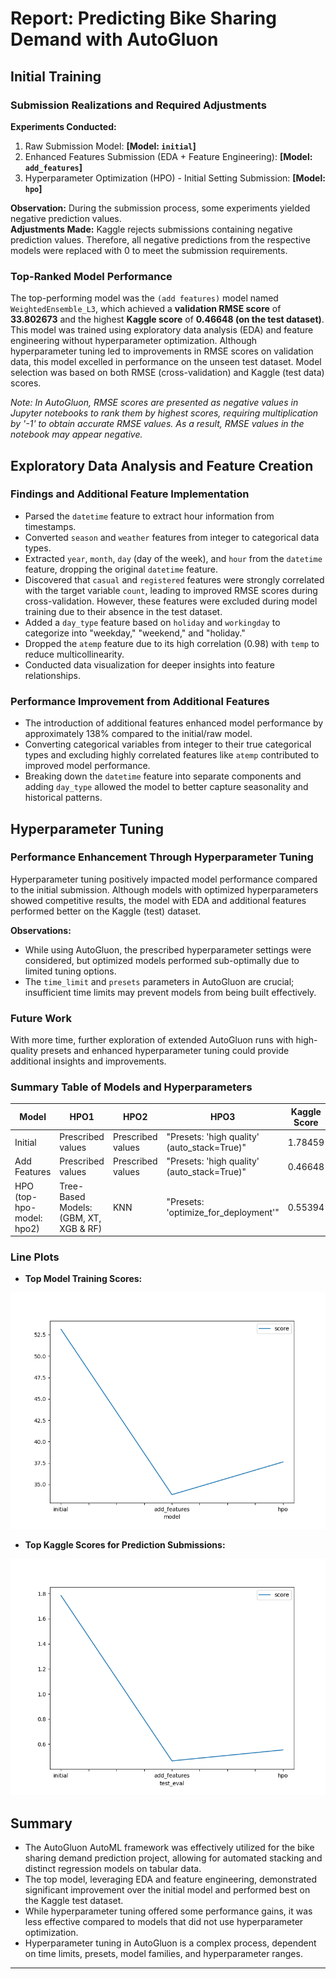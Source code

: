 
# Report: Predicting Bike Sharing Demand with AutoGluon

## Initial Training
### Submission Realizations and Required Adjustments
**Experiments Conducted:**
1. Raw Submission Model: **[Model: `initial`]**
2. Enhanced Features Submission (EDA + Feature Engineering): **[Model: `add_features`]**
3. Hyperparameter Optimization (HPO) - Initial Setting Submission: **[Model: `hpo`]**

**Observation:** During the submission process, some experiments yielded negative prediction values.<br>
**Adjustments Made:** Kaggle rejects submissions containing negative prediction values. Therefore, all negative predictions from the respective models were replaced with 0 to meet the submission requirements.<br>

### Top-Ranked Model Performance
The top-performing model was the `(add features)` model named `WeightedEnsemble_L3`, which achieved a **validation RMSE score** of **33.802673** and the highest **Kaggle score** of **0.46648 (on the test dataset)**. This model was trained using exploratory data analysis (EDA) and feature engineering without hyperparameter optimization. Although hyperparameter tuning led to improvements in RMSE scores on validation data, this model excelled in performance on the unseen test dataset. Model selection was based on both RMSE (cross-validation) and Kaggle (test data) scores.

*Note: In AutoGluon, RMSE scores are presented as negative values in Jupyter notebooks to rank them by highest scores, requiring multiplication by '-1' to obtain accurate RMSE values. As a result, RMSE values in the notebook may appear negative.*

## Exploratory Data Analysis and Feature Creation
### Findings and Additional Feature Implementation
- Parsed the `datetime` feature to extract hour information from timestamps.
- Converted `season` and `weather` features from integer to categorical data types.
- Extracted `year`, `month`, `day` (day of the week), and `hour` from the `datetime` feature, dropping the original `datetime` feature.
- Discovered that `casual` and `registered` features were strongly correlated with the target variable `count`, leading to improved RMSE scores during cross-validation. However, these features were excluded during model training due to their absence in the test dataset.
- Added a `day_type` feature based on `holiday` and `workingday` to categorize into "weekday," "weekend," and "holiday."
- Dropped the `atemp` feature due to its high correlation (0.98) with `temp` to reduce multicollinearity.
- Conducted data visualization for deeper insights into feature relationships.

### Performance Improvement from Additional Features
- The introduction of additional features enhanced model performance by approximately 138% compared to the initial/raw model.
- Converting categorical variables from integer to their true categorical types and excluding highly correlated features like `atemp` contributed to improved model performance.
- Breaking down the `datetime` feature into separate components and adding `day_type` allowed the model to better capture seasonality and historical patterns.

## Hyperparameter Tuning
### Performance Enhancement Through Hyperparameter Tuning
Hyperparameter tuning positively impacted model performance compared to the initial submission. Although models with optimized hyperparameters showed competitive results, the model with EDA and additional features performed better on the Kaggle (test) dataset.

**Observations:**
- While using AutoGluon, the prescribed hyperparameter settings were considered, but optimized models performed sub-optimally due to limited tuning options.
- The `time_limit` and `presets` parameters in AutoGluon are crucial; insufficient time limits may prevent models from being built effectively.

### Future Work
With more time, further exploration of extended AutoGluon runs with high-quality presets and enhanced hyperparameter tuning could provide additional insights and improvements.

### Summary Table of Models and Hyperparameters
| Model | HPO1 | HPO2 | HPO3 | Kaggle Score |
|-------|------|------|------|--------------|
| Initial | Prescribed values | Prescribed values | "Presets: 'high quality' (auto_stack=True)" | 1.78459 |
| Add Features | Prescribed values | Prescribed values | "Presets: 'high quality' (auto_stack=True)" | 0.46648 |
| HPO (top-hpo-model: hpo2) | Tree-Based Models: (GBM, XT, XGB & RF) | KNN | "Presets: 'optimize_for_deployment'" | 0.55394 |

### Line Plots
- **Top Model Training Scores:**

![model_train_score.png](img/model_train_score.png)

- **Top Kaggle Scores for Prediction Submissions:**

![model_test_score.png](img/model_test_score.png)

## Summary
- The AutoGluon AutoML framework was effectively utilized for the bike sharing demand prediction project, allowing for automated stacking and distinct regression models on tabular data.
- The top model, leveraging EDA and feature engineering, demonstrated significant improvement over the initial model and performed best on the Kaggle test dataset.
- While hyperparameter tuning offered some performance gains, it was less effective compared to models that did not use hyperparameter optimization.
- Hyperparameter tuning in AutoGluon is a complex process, dependent on time limits, presets, model families, and hyperparameter ranges.

---

